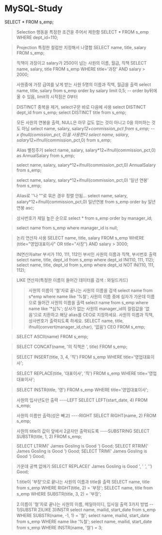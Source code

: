 # MySQL-Study

SELECT \* FROM s_emp;

> Selection 행동을 특정한 조건을 주어서 제한함
> SELECT \* FROM s_emp WHERE dept_id=110;

> Projection 특정한 컬럼만 지정해서 나열함
> SELECT name, title, salary FROM s_emp;

> 직책이 과장이고 salary가 2500이 넘는 사원의 이름, 월급, 직책
> SELECT name, salary, title FROM s_emp
> WHERE title='과장' AND salary > 2000;

> 사원중에 가장 급여를 낮게 받는 사원 5명의 이름과 직책, 월급을 출력
> select name, title, salary
> from s_emp
> order by salary
> limit 0,5; -- order by뒤에 올 수 있음, limit의 시작점은 0부터

> DISTINCT 중복을 제거, select구문 바로 다음에 사용
> select DISTINCT dept_id from s_emp;
> select DISTINCT title from s_emp;

> 모든 사원의 연봉을 출력, NULL은 아무 값도 없는 것이 아니고 0을 의미하는 것도 아님
> select name, salary, salary*12+commission_pct
> from s_emp; -- x
> ifnull(comission_pct, 0)을 사용한다
> select name, salary, salary*12+ifnull(commission_pct,0)
> from s_emp;

> Alias 별칭주기
> select name, salary, salary\*12+ifnull(commission_pct,0) as AnnualSalary
> from s_emp;

> select name, salary, salary\*12+ifnull(commission_pct,0) AnnualSalary
> from s_emp;

> select name, salary, salary\*12+ifnull(commission_pct,0) '일년 연봉'
> from s_emp;

> Alias로 ''나 ""로 묶은 경우 정렬 안됨...
> select name, salary, salary\*12+ifnull(commission_pct,0) 일년연봉
> from s_emp order by 일년연봉 asc;

> 상사번호가 제일 높은 순으로
> select \* from s_emp order by manager_id;

> select name from s_emp where manager_id is null;

> 논리 연산자 사용
> SELECT name, title, salary
> FROM s_emp
> WHERE (title="영업대표이사" OR title="사장")
> AND salary > 3000;

> IN연산자alter
> 부서가 110, 111, 112인 부서인 사원의 이름과 직책, 부서번호 출력
> select name, title, dept_id from s_emp where dept_id IN(110, 111, 112);
> select name, title, dept_id from s_emp where dept_id NOT IN(110, 111, 112);

> LIKE 연산자(특정한 이름이 들어간 데이터를 검색 : 와일드카드)
>
> > 사원의 이름이 '철'자로 끝나는 사원의 이름을 검색
> > select name from s*emp where name like '%철';
> > 사원의 이름 중에 심자가 가운데 이름으로 들어간 사원의 이름을 출력
> > select name from s_emp where name like '*심%';
> > 상사가 없는 사원의 manager_id의 컬럼값을 '없음'으로 치환하고 해당 alias를 CEO로 지정하세요.
> > 사원의 이름과 직책, 상사번호가 출력되도록 하세요.
> > SELECT name, title, ifnull(convert(manager_id,char), '없음') CEO
> > FROM s_emp;

> SELECT ASCII(name) FROM s_emp;

> SELECT CONCAT(name, '의 직책은 ', title) FROM s_emp;

> SELECT INSERT(title, 3, 4, '직') FROM s_emp WHERE title='영업대표이사';

> SELECT REPLACE(title, '대표이사', '직') FROM s_emp WHERE title='영업대표이사';

> SELECT INSTR(title, '영') FROM s_emp WHERE title='영업대표이사';

> 사원의 입사년도만 출력 ----LEFT
> SELECT LEFT(start_date, 4) FROM s_emp;

> 사원의 이름만 출력(성은 빼고) ----RIGHT
> SELECT RIGHT(name, 2) FROM s_emp;

> 사원의 title의 값이 앞에서 2글자만 출력되도록 ----SUBSTRING
> SELECT SUBSTR(title, 1, 2) FROM s_emp;

> SELECT LTRIM(' James Gosling is Good ') Good;
> SELECT RTRIM(' James Gosling is Good ') Good;
> SELECT TRIM(' James Gosling is Good ') Good;

> 가운데 공백 없애기
> SELECT REPLACE(' James Gosling is Good ', ' ', '') Good;

> 1.title이 '부장'으로 끝나는 사원의 이름과 title을 출력
> SELECT name, title from s_emp WHERE RIGHT(title, 2) = '부장';
> SELECT name, title from s_emp WHERE SUBSTR(title, 3, 2) = '부장';

> 2.이름이 '철'자로 끝나는 사원의 이름, 메일아이디, 입사일 출력 3가지 방법
> -- 1)SUBSTR 2)LIKE 3)INSTR
> select name, mailid, start_date from s_emp WHERE SUBSTR(name, -1, 1) = '철';
> select name, mailid, start_date from s_emp WHERE name like '%철';
> select name, mailid, start_date from s_emp WHERE INSTR(name, '철') = 3;
